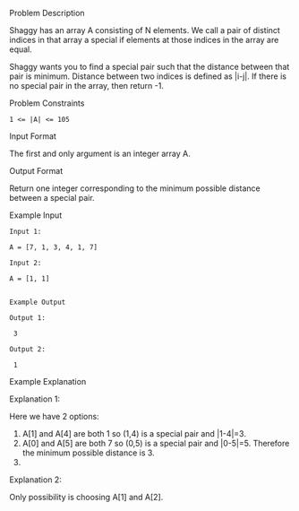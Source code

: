Problem Description

Shaggy has an array A consisting of N elements. We call a pair of distinct indices in that array a special if elements at those indices in the array are equal.

Shaggy wants you to find a special pair such that the distance between that pair is minimum. Distance between two indices is defined as |i-j|. If there is no special pair in the array, then return -1.



Problem Constraints
    
    1 <= |A| <= 105



Input Format

The first and only argument is an integer array A.



Output Format

Return one integer corresponding to the minimum possible distance between a special pair.



Example Input

    Input 1:
    
    A = [7, 1, 3, 4, 1, 7]
    
    Input 2:
    
    A = [1, 1]
    
    
    Example Output
    
    Output 1:
    
     3
    
    Output 2:
    
     1


Example Explanation

Explanation 1:

Here we have 2 options:

1. A[1] and A[4] are both 1 so (1,4) is a special pair and |1-4|=3.
2. A[0] and A[5] are both 7 so (0,5) is a special pair and |0-5|=5.
Therefore the minimum possible distance is 3. 
3. 
Explanation 2:

Only possibility is choosing A[1] and A[2].